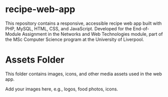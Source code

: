 # recipe-web-app
This repository contains a responsive, accessible recipe web app built with PHP, MySQL, HTML, CSS, and JavaScript. Developed for the End-of-Module Assignment in the Networks and Web Technologies module, part of the MSc Computer Science program at the University of Liverpool.

# Assets Folder

This folder contains images, icons, and other media assets used in the web app.

Add your images here, e.g., logos, food photos, icons.
